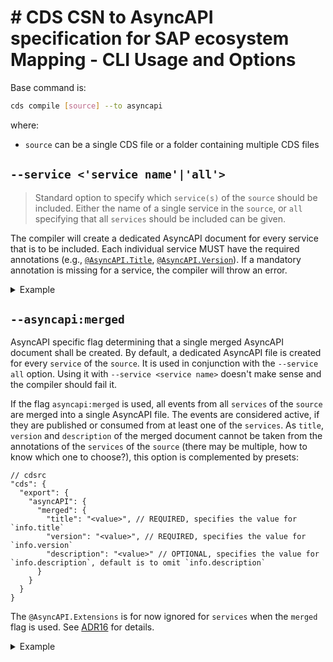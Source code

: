 # # CDS CSN to AsyncAPI specification for SAP ecosystem Mapping - CLI Usage and Options

Base command is:

```sh
cds compile [source] --to asyncapi
```

where:

- `source` can be a single CDS file or a folder containing multiple CDS files

## `--service <'service name'|'all'>`

> Standard option to specify which `service(s)` of the `source` should be included. Either the name of a single service in the `source`, or `all` specifying that all `services` should be included can be given.

The compiler will create a dedicated AsyncAPI document for every service that is to be included. Each individual service MUST have the required annotations (e.g., [`@AsyncAPI.Title`](./metadata-and-presets.md#infotitle), [`@AsyncAPI.Version`](./metadata-and-presets.md#infoversion)). If a mandatory annotation is missing for a service, the compiler will throw an error.

<details>

<summary>
Example
</summary>

### Simplified example

```swift
// file srv/ServiceA.cds
@AsyncAPI.Title: 'Service A Events'
@AsyncAPI.Version: '1.0.0'
service ServiceA {
  // ...
}
```

```swift
// file srv/ServiceB.cds
@AsyncAPI.Title: 'Service B Events'
@AsyncAPI.Version: '2.0.0'
service ServiceB {
  // ...
}
```

#### `cds compile srv --service ServiceA -o docs`

```json5
// file docs/ServiceA.asyncapi2.json
{
  "asyncapi": "2.0.0",
  "info": {
    "title": "Service A Events",
    "version": "1.0.0",
  }
  // ...
}
```

#### `cds compile srv --service all -o docs`

```json5
// file docs/ServiceA.asyncapi2.json
{
  "asyncapi": "2.0.0",
  "info": {
    "title": "Service A Events",
    "version": "1.0.0",
  }
  // ...
}
```

```json5
{
// file docs/ServiceB.asyncapi2.json
  "asyncapi": "2.0.0",
  "info": {
    "title": "Service B Events",
    "version": "2.0.0",
  }
  // ...
}
```

</details>

## `--asyncapi:merged`

AsyncAPI specific flag determining that a single merged AsyncAPI document shall be created. By default, a dedicated AsyncAPI file is created for every `service` of the `source`. It is used in conjunction with the `--service all` option. Using it with `--service <service name>` doesn't make sense and the compiler should fail it.

If the flag `asyncapi:merged` is used, all events from all `services` of the `source` are merged into a single AsyncAPI file. The events are considered active, if they are published or consumed from at least one of the `services`. As `title`, `version` and `description` of the merged document cannot be taken from the annotations of the `services` of the `source` (there may be multiple, how to know which one to choose?), this option is complemented by presets:

```json5
// cdsrc
"cds": {
  "export": {
    "asyncAPI": {
      "merged": {
        "title": "<value>", // REQUIRED, specifies the value for `info.title`
        "version": "<value>", // REQUIRED, specifies the value for `info.version`
        "description": "<value>" // OPTIONAL, specifies the value for `info.description`, default is to omit `info.description`
      }
    }
  }
}
```

The `@AsyncAPI.Extensions` is for now ignored for `services` when the `merged` flag is used. See [ADR16](./adrs.md#adr16-cli-flag-merged-ignored-asyncapiextensions-with-service-as-target) for details.

<details>

<summary>
Example
</summary>

### Simplified example

```swift
// file srv/ServiceA.cds
@AsyncAPI.Title: 'Service A Events'
@AsyncAPI.Version: '1.0.0'
service ServiceA {
  event EventA1 : { key id: String };
  // ...
}
event EventA2 : { key id: String };
```

```swift
// file srv/ServiceB.cds
@AsyncAPI.Title: 'Service B Events'
@AsyncAPI.Version: '2.0.0'
service ServiceB {
  event EventB1 : { key id: String };
  // ...
}
event EventB2 : { key id: String };
```

#### `cds compile srv --service ServiceA --asyncapi:merged`

:exclamation: This is an edge case. `--service <service name> --asyncapi:merged true` together doesn't make sense. Compiler should fail it.

#### `cds compile srv --service all --asyncapi:merged` given no preset available defining merged title and version

:exclamation: This is an error case. Mandatory entries for `title` and `version` must be present in `cdsrc` under `cds.export.asyncapi.merged`.

#### `cds compile srv --service all --asyncapi:merged`

```json5
// cdsrc
"cds": {
  "export": {
    "asyncapi": {
      "merged": {
        "title": "some title",
        "version": "3.0.0",
        "description": "some description"
      }
    }
  }
}
```

Note: only events part of a service are considered.

```json5
{
  "asyncapi": "2.0.0",
  "info": {
    "title": "some title",
    "version": "3.0.0",
    "description": "some description"
  },
  "channels": {
    "EventA1": {
      // ...
    },
    "EventB1": {
      // ...
    }
  },
  "components": {
    "messages": {
      "EventA1": {
        // ...
      },
      "EventB1": {
        // ...
      }
    }
  }
  // ...
}
```

</details>
